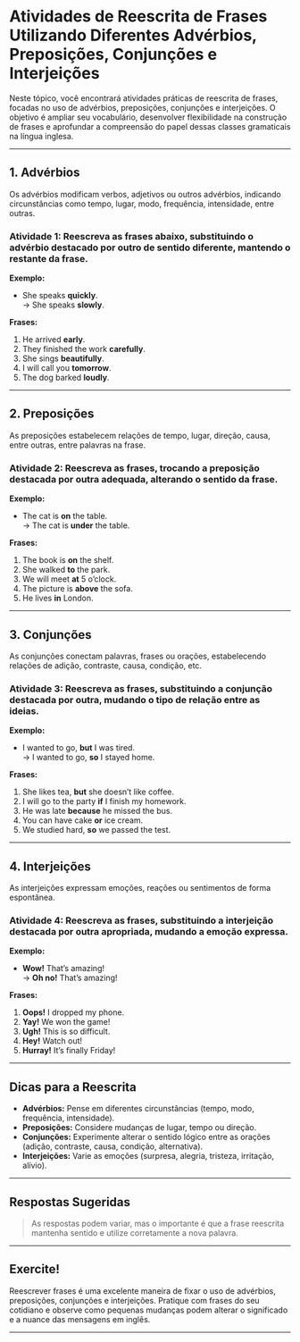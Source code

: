 
# Atividades de Reescrita de Frases Utilizando Diferentes Advérbios, Preposições, Conjunções e Interjeições

Neste tópico, você encontrará atividades práticas de reescrita de frases, focadas no uso de advérbios, preposições, conjunções e interjeições. O objetivo é ampliar seu vocabulário, desenvolver flexibilidade na construção de frases e aprofundar a compreensão do papel dessas classes gramaticais na língua inglesa.

---

## 1. Advérbios

Os advérbios modificam verbos, adjetivos ou outros advérbios, indicando circunstâncias como tempo, lugar, modo, frequência, intensidade, entre outras.

### Atividade 1: Reescreva as frases abaixo, substituindo o advérbio destacado por outro de sentido diferente, mantendo o restante da frase.

**Exemplo:**  
- She speaks **quickly**.  
  → She speaks **slowly**.

**Frases:**

1. He arrived **early**.
2. They finished the work **carefully**.
3. She sings **beautifully**.
4. I will call you **tomorrow**.
5. The dog barked **loudly**.

---

## 2. Preposições

As preposições estabelecem relações de tempo, lugar, direção, causa, entre outras, entre palavras na frase.

### Atividade 2: Reescreva as frases, trocando a preposição destacada por outra adequada, alterando o sentido da frase.

**Exemplo:**  
- The cat is **on** the table.  
  → The cat is **under** the table.

**Frases:**

1. The book is **on** the shelf.
2. She walked **to** the park.
3. We will meet **at** 5 o’clock.
4. The picture is **above** the sofa.
5. He lives **in** London.

---

## 3. Conjunções

As conjunções conectam palavras, frases ou orações, estabelecendo relações de adição, contraste, causa, condição, etc.

### Atividade 3: Reescreva as frases, substituindo a conjunção destacada por outra, mudando o tipo de relação entre as ideias.

**Exemplo:**  
- I wanted to go, **but** I was tired.  
  → I wanted to go, **so** I stayed home.

**Frases:**

1. She likes tea, **but** she doesn’t like coffee.
2. I will go to the party **if** I finish my homework.
3. He was late **because** he missed the bus.
4. You can have cake **or** ice cream.
5. We studied hard, **so** we passed the test.

---

## 4. Interjeições

As interjeições expressam emoções, reações ou sentimentos de forma espontânea.

### Atividade 4: Reescreva as frases, substituindo a interjeição destacada por outra apropriada, mudando a emoção expressa.

**Exemplo:**  
- **Wow!** That’s amazing!  
  → **Oh no!** That’s amazing!

**Frases:**

1. **Oops!** I dropped my phone.
2. **Yay!** We won the game!
3. **Ugh!** This is so difficult.
4. **Hey!** Watch out!
5. **Hurray!** It’s finally Friday!

---

## Dicas para a Reescrita

- **Advérbios:** Pense em diferentes circunstâncias (tempo, modo, frequência, intensidade).
- **Preposições:** Considere mudanças de lugar, tempo ou direção.
- **Conjunções:** Experimente alterar o sentido lógico entre as orações (adição, contraste, causa, condição, alternativa).
- **Interjeições:** Varie as emoções (surpresa, alegria, tristeza, irritação, alívio).

---

## Respostas Sugeridas

> As respostas podem variar, mas o importante é que a frase reescrita mantenha sentido e utilize corretamente a nova palavra.

---

## Exercite!

Reescrever frases é uma excelente maneira de fixar o uso de advérbios, preposições, conjunções e interjeições. Pratique com frases do seu cotidiano e observe como pequenas mudanças podem alterar o significado e a nuance das mensagens em inglês.

---
```